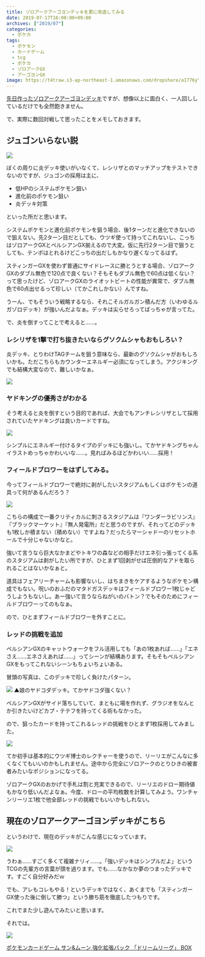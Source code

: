 ```yaml
---
title: ゾロアークアーゴヨンデッキを更に改造してみる
date: 2019-07-17T16:00:00+09:00
archives: ["2019/07"]
categories:
  - ポケカ
tags:
  - ポケモン
  - カードゲーム
  - tcg
  - ポケカ
  - ゾロアークGX
  - アーゴヨンGX
image: https://t4traw.s3-ap-northeast-1.amazonaws.com/dropshare/a1776yYB7WukRowSglca2WUDz1rVcwVy.jpg
---
```

[先日作ったゾロアークアーゴヨンデッキ](/blog/2019/07/ゾロアークgx-アーゴヨンgxデッキを作ってみた/)ですが、想像以上に面白く、一人回ししているだけでも全然飽きません。

で、実際に数回対戦して思ったことをメモしておきます。

<!--more-->

## ジュゴンいらない説

<img src="https://www.pokemon-card.com/assets/images/card_images/large/SM10/036344_P_JUGON.jpg" class="tcg-card">

ぼくの周りに炎デッキ使いがいなくて、レシリザとのマッチアップをテストできないのですが、ジュゴンの採用は主に、

- 低HPのシステムポケモン狙い
- 進化前のポケモン狙い
- 炎デッキ対策

といった所だと思います。

システムポケモンと進化前ポケモンを狙う場合、後1ターンだと進化できないので狙えない。先2ターン目だとしても、ウツギ使って持ってこれないし、こっちはゾロアークGXとペルシアンGX揃えるので大変。仮に先行2ターン目で狙うとしても、テンポはとれるけどこっちの出だしもかなり遅くなってるはず。

スティンガーGXを使わず普通にサイドレースに勝とうとする場合、ゾロアークGXのダブル無色で120点で良くない？そもそもダブル無色で60点は低くない？って思ったけど、ゾロアークGXのライオットビートの性能が異常で、ダブル無色で60点出せるって珍しい（てかこれしかない）んですね。

うーん、でもそういう戦略するなら、それこそルガルガン積んだ方（いわゆるルガゾロデッキ）が強いんだよなぁ。デッキは尖らせろってばっちゃが言ってた。

で、炎を倒すってことで考えると……。

### レシリザを1撃で打ち抜きたいならグソクムシャもおもしろい？

炎デッキ、とりわけTAGチームを狙う意味なら、最新のグソクムシャがおもしろいかも。ただこちらもカウンターエネルギー必須になってしまう。アクジキングでも結構大変なので、難しいかなぁ。

<img src="https://www.pokemon-card.com/assets/images/card_images/large/SM11/036768_P_GUSOKUMUSHA.jpg" class="tcg-card">

### ヤドキングの優秀さがわかる

そう考えると炎を倒すという目的であれば、大会でもアンチレシリザとして採用されていたヤドキングは良いカードですね。

<img src="https://www.pokemon-card.com/assets/images/card_images/large/SM8/035317_P_YADOKINGU.jpg" class="tcg-card">

シンプルにエネルギー付けるタイプのデッキにも強いし。てかヤドキングちゃんイラストめっちゃかわいいな……。見ればみるほどかわいい……採用！

### フィールドブロワーをはずしてみる。

今ってフィールドブロワーで絶対に剥がしたいスタジアムもしくはポケモンの道具って何があるんだろう？

<img src="https://www.pokemon-card.com/assets/images/card_images/large/SM9/036037_T_FIRUDOBUROA.jpg" class="tcg-card">

こちらの構成で一番クリティカルに刺さるスタジアムは『ワンダーラビリンス』『ブラックマーケット』『無人発電所』だと思うのですが、それってどのデッキも1枚しか積まない（積めない）ですよね？だったらマーシャドーのリセットホールで十分じゃないかなと。

強いて言うなら巨大なかまどやトキワの森などの相手だけエネ引っ張ってくる系のスタジアムは剥がしたい所ですが、ひとまず1回剥がせば圧倒的なアドを取られることはないかなぁと。

道具はフェアリーチャームも影響ないし、はちまきをケアするようなポケモン構成でもない。呪いのおふだのマタドガスデッキはフィールドブロワー1枚じゃどうしようもないし。あー強いて言うならねがいのバトン？でもそのためにフィールドブロワーってのもなぁ。

ので、ひとまずフィールドブロワーを外すことに。

### レッドの挑戦を追加

ペルシアンGXのキャットウォークをフル活用しても「あの1枚あれば……」「エネさえ……エネさえあれば……」ってシーンが結構あります。そもそもペルシアンGXをもってこれないシーンもちょいちょいある。

冒頭の写真は、このデッキで珍しく負けたパターン。

![](https://t4traw.s3-ap-northeast-1.amazonaws.com/dropshare/a1776yYB7WukRowSglca2WUDz1rVcwVy.jpg)
▲娘のヤドコダデッキ。てかヤドコダ強くない？

ペルシアンGXがサイド落ちしていて、まともに場を作れず、グラジオをなんとか引きたいけどカプ・テテフを持ってくる術もなかった。

ので、狙ったカードを持ってこれるレッドの挑戦をひとまず1枚採用してみました。

<img src="https://www.pokemon-card.com/assets/images/card_images/large/SM10/036407_T_REDDONOCHOUSEN.jpg" class="tcg-card">

てか初手は基本的にウツギ博士のレクチャーを使うので、リーリエがこんなに多くなくてもいいのかもしれません。途中から完全にゾロアークのとりひきの被害者みたいなポジションになってる。

ゾロアークGXのおかげで手札は割と充実できるので、リーリエのドロー期待値もかなり低いんだよなぁ。今度、ドローの平均枚数を計算してみよう。ワンチャンリーリエ1枚で他全部レッドの挑戦でもいいかもしれない。

## 現在のゾロアークアーゴヨンデッキがこちら

というわけで、現在のデッキがこんな感じになっています。

[![](https://www.pokemon-card.com/deck/deckView.php/deckID/x44cKD-Hm2NO7-xJKxDJ.png)](https://www.pokemon-card.com/deck/result.html/deckID/x44cKD-Hm2NO7-xJKxDJ/)

うわぁ……すごく多くて複雑ナリィ……。「強いデッキはシンプルだよ」というTCGの先輩方の言葉が頭を過ります。でも……なかなか夢のつまったデッキです。すごく自分好みだｗ

でも、アレもコレもやる！というデッキではなく、あくまでも「スティンガーGX使った後に倒して勝つ」という勝ち筋を徹底したつもりです。

これでまた少し遊んでみたいと思います。

それでは。

<div class="amazfy">
<a href="https://www.amazon.co.jp/dp/B07RPXL5QK?tag=t4traw-22">
<img src="https://ws-fe.amazon-adsystem.com/widgets/q?_encoding=UTF8&ASIN=B07RPXL5QK&Format=_SL250_&ID=AsinImage&MarketPlace=JP&ServiceVersion=20070822&WS=1&tag=t4traw-22&language=ja_JP">
<p>ポケモンカードゲーム サン&ムーン 強化拡張パック 「ドリームリーグ」 BOX</p>
</a>
</div>